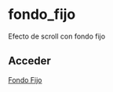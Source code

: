 # fondo_fijo
Efecto de scroll con fondo fijo

## Acceder

<a href="https://tripleyei.github.io/fondo_fijo/"> Fondo Fijo</a>
